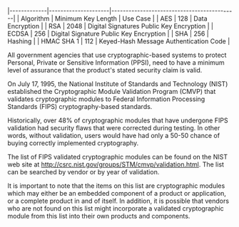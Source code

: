 |-------------|---------------------|--------------------------------------------|
| Algorithm   | Minimum Key  Length | Use Case                                   |
| AES         | 128                 | Data Encryption                            |
| RSA         | 2048                | Digital Signatures  Public Key  Encryption |
| ECDSA       | 256                 | Digital Signature  Public Key  Encryption  |
| SHA         | 256                 | Hashing                                    |
| HMAC SHA  1 | 112                 | Keyed-Hash  Message  Authentication Code   |

All government agencies that use cryptographic-based systems to protect Personal, Private or Sensitive Information (PPSI), need to have a minimum level of assurance that the product's stated security claim is valid.

On July 17, 1995, the National Institute of Standards and Technology (NIST) established the Cryptographic Module Validation Program (CMVP) that validates cryptographic modules to Federal Information Processing Standards (FIPS) cryptography-based standards.

Historically, over 48% of cryptographic modules that have undergone FIPS validation had security flaws that were corrected during testing. In other words, without validation, users would have had only a 50-50 chance of buying correctly implemented cryptography.

The list of FIPS validated cryptographic modules can be found on the NIST web site at http://csrc.nist.gov/groups/STM/cmvp/validation.html. The list can be searched by vendor or by year of validation.

It is important to note that the items on this list are cryptographic modules which may either be an embedded component of a product or application, or a complete product in and of itself. In addition, it is possible that vendors who are not found on this list might incorporate a validated cryptographic module from this list into their own products and components.